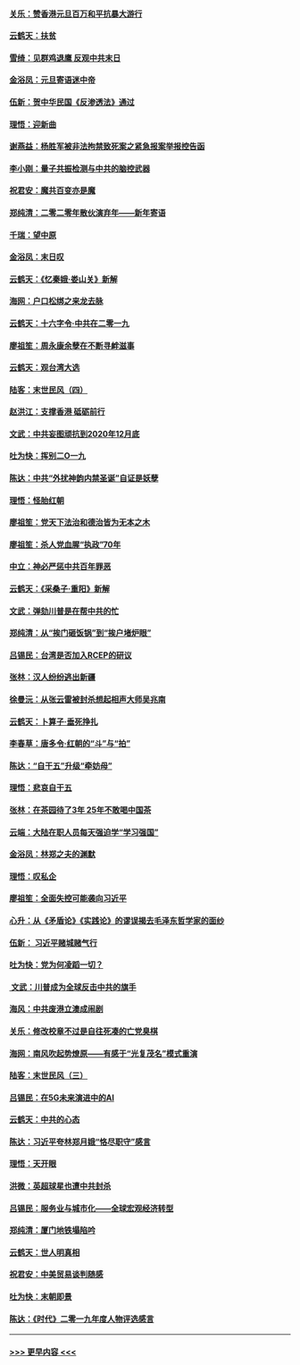 #### [关乐：赞香港元旦百万和平抗暴大游行](../pages/nsc993/n11764382.md?t=01031022) 
#### [云鹤天：扶贫](../pages/nsc993/n11764245.md?t=01031022) 
#### [雪绮：见群鸡退鹰  反观中共末日](../pages/nsc993/n11762112.md?t=01031022) 
#### [金浴凤：元旦寄语迷中帝](../pages/nsc993/n11761788.md?t=01031022) 
#### [伍新：贺中华民国《反渗透法》通过](../pages/nsc993/n11761994.md?t=01031022) 
#### [理悟：迎新曲](../pages/nsc993/n11761152.md?t=01031022) 
#### [谢燕益：杨胜军被非法拘禁致死案之紧急报案举报控告函](../pages/nsc993/n11756134.md?t=01031022) 
#### [李小刚：量子共振检测与中共的脑控武器](../pages/nsc993/n11754518.md?t=01031022) 
#### [祝君安：魔共百变亦是魔](../pages/nsc993/n11754469.md?t=01031022) 
#### [郑纯清：二零二零年散伙演弃年——新年寄语](../pages/nsc993/n11754195.md?t=01031022) 
#### [千瑞：望中原](../pages/nsc993/n11754159.md?t=01031022) 
#### [金浴凤：末日叹](../pages/nsc993/n11752359.md?t=01031022) 
#### [云鹤天：《忆秦娥‧娄山关》新解](../pages/nsc993/n11752348.md?t=01031022) 
#### [海网：户口松绑之来龙去脉](../pages/nsc993/n11752328.md?t=01031022) 
#### [云鹤天：十六字令‧中共在二零一九](../pages/nsc993/n11752305.md?t=01031022) 
#### [廖祖笙：周永康余孽在不断寻衅滋事](../pages/nsc993/n11751013.md?t=01031022) 
#### [云鹤天：观台湾大选](../pages/nsc993/n11751007.md?t=01031022) 
#### [陆客：末世民风（四）](../pages/nsc993/n11749203.md?t=01031022) 
#### [赵洪江：支撑香港 砥砺前行](../pages/nsc993/n11748482.md?t=01031022) 
#### [文武：中共妄图顽抗到2020年12月底](../pages/nsc993/n11748446.md?t=01031022) 
#### [吐为快：挥别二O一九](../pages/nsc993/n11748411.md?t=01031022) 
#### [陈达：中共“外扰神韵内禁圣诞”自证是妖孽](../pages/nsc993/n11748226.md?t=01031022) 
#### [理悟：怪胎红朝](../pages/nsc993/n11748206.md?t=01031022) 
#### [廖祖笙：党天下法治和德治皆为无本之木](../pages/nsc993/n11748135.md?t=01031022) 
#### [廖祖笙：杀人党血腥“执政”70年](../pages/nsc993/n11745144.md?t=01031022) 
#### [中立：神必严惩中共百年罪恶](../pages/nsc993/n11744970.md?t=01031022) 
#### [云鹤天：《采桑子‧重阳》新解](../pages/nsc993/n11744948.md?t=01031022) 
#### [文武：弹劾川普是在帮中共的忙](../pages/nsc993/n11744758.md?t=01031022) 
#### [郑纯清：从“挨门砸饭锅”到“挨户堵炉眼”](../pages/nsc993/n11744745.md?t=01031022) 
#### [吕锡民：台湾是否加入RCEP的研议](../pages/nsc993/n11744701.md?t=01031022) 
#### [张林：汉人纷纷逃出新疆](../pages/nsc993/n11743530.md?t=01031022) 
#### [徐曼沅：从张云雷被封杀想起相声大师吴兆南](../pages/nsc993/n11741816.md?t=01031022) 
#### [云鹤天：卜算子‧垂死挣扎](../pages/nsc993/n11739956.md?t=01031022) 
#### [李春草：唐多令‧红朝的“斗”与“拍”](../pages/nsc993/n11739830.md?t=01031022) 
#### [陈达：“自干五”升级“牵妨母”](../pages/nsc993/n11739724.md?t=01031022) 
#### [理悟：悲哀自干五](../pages/nsc993/n11739547.md?t=01031022) 
#### [张林：在茶园待了3年 25年不敢喝中国茶](../pages/nsc993/n11739240.md?t=01031022) 
#### [云端：大陆在职人员每天强迫学“学习强国”](../pages/nsc993/n11738735.md?t=01031022) 
#### [金浴凤：林郑之夫的渊默](../pages/nsc993/n11737735.md?t=01031022) 
#### [理悟：叹私企](../pages/nsc993/n11737715.md?t=01031022) 
#### [廖祖笙：全面失控可能袭向习近平](../pages/nsc993/n11737704.md?t=01031022) 
#### [心升：从《矛盾论》《实践论》的谬误揭去毛泽东哲学家的面纱](../pages/nsc993/n11736962.md?t=01031022) 
#### [伍新： 习近平赌城赌气行](../pages/nsc993/n11736929.md?t=01031022) 
#### [吐为快：党为何凌蹈一切？](../pages/nsc993/n11736915.md?t=01031022) 
#### [ 文武：川普成为全球反击中共的旗手](../pages/nsc993/n11736882.md?t=01031022) 
#### [海风：中共废港立澳成闹剧](../pages/nsc993/n11735857.md?t=01031022) 
#### [关乐：修改校章不过是自往死凑的亡党臭棋](../pages/nsc993/n11735097.md?t=01031022) 
#### [海网：南风吹起势燎原——有感于“光复茂名”模式重演](../pages/nsc993/n11732308.md?t=01031022) 
#### [陆客：末世民风（三）](../pages/nsc993/n11732211.md?t=01031022) 
#### [吕锡民：在5G未来演进中的AI](../pages/nsc993/n11730010.md?t=01031022) 
#### [云鹤天：中共的心态](../pages/nsc993/n11729906.md?t=01031022) 
#### [陈达：习近平夸林郑月娥“恪尽职守”感言](../pages/nsc993/n11729881.md?t=01031022) 
#### [理悟：天开眼](../pages/nsc993/n11729699.md?t=01031022) 
#### [洪微：英超球星也遭中共封杀](../pages/nsc993/n11727243.md?t=01031022) 
#### [吕锡民：服务业与城市化——全球宏观经济转型](../pages/nsc993/n11725845.md?t=01031022) 
#### [郑纯清：厦门地铁塌陷吟](../pages/nsc993/n11725813.md?t=01031022) 
#### [云鹤天：世人明真相](../pages/nsc993/n11725621.md?t=01031022) 
#### [祝君安：中美贸易谈判随感](../pages/nsc993/n11725609.md?t=01031022) 
#### [吐为快：末朝即景](../pages/nsc993/n11723365.md?t=01031022) 
#### [陈达：《时代》二零一九年度人物评选感言](../pages/nsc993/n11723337.md?t=01031022) 

----
#### [ >>> 更早内容 <<< ](../indexes/nsc993-earlier.md)
